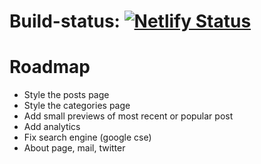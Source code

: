 # Build-status: [![Netlify Status](https://api.netlify.com/api/v1/badges/934f0bf7-7afb-46e6-af37-faa5d5243938/deploy-status)](https://app.netlify.com/sites/clever-almeida-952f55/deploys)

# Roadmap

* Style the posts page
* Style the categories page
* Add small previews of most recent or popular post
* Add analytics
* Fix search engine (google cse)
* About page, mail, twitter
